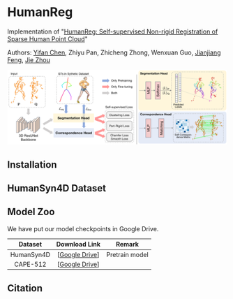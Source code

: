 # HumanReg
Implementation of "[HumanReg: Self-supervised Non-rigid Registration of Sparse Human Point Cloud](https://arxiv.org/abs/2312.05462)"

Authors: [Yifan Chen](https://github.com/chenyifanthu/), Zhiyu Pan, Zhicheng Zhong, Wenxuan Guo, [Jianjiang Feng](https://scholar.google.cz/citations?hl=zh-CN&user=qlcjuzcAAAAJ), [Jie Zhou](https://scholar.google.cz/citations?user=6a79aPwAAAAJ&hl=zh-CN&oi=ao)

![method](docs/framework.png "model arch")

## Installation

## HumanSyn4D Dataset

## Model Zoo
We have put our model checkpoints in Google Drive.

| Dataset | Download Link | Remark | 
|:---:|:---:|:---:|
|HumanSyn4D|[[Google Drive](https://drive.google.com/file/d/1s466b7WNV-C5P9xKjFrfUkgYDive7coQ/view?usp=drive_link)]| Pretrain model|
|CAPE-512|[[Google Drive](https://drive.google.com/file/d/1IbN9_y8a8Dt2_XfxWxcajQZI1Azmmdj9/view?usp=drive_link)]| |

## Citation
```

```